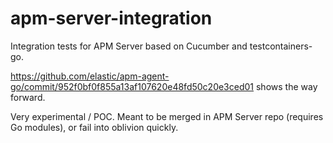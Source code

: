 # apm-server-integration


Integration tests for APM Server based on Cucumber and testcontainers-go.

https://github.com/elastic/apm-agent-go/commit/952f0bf0f855a13af107620e48fd50c20e3ced01 shows the way forward.

Very experimental / POC. Meant to be merged in APM Server repo (requires Go modules), or fail into oblivion quickly.



